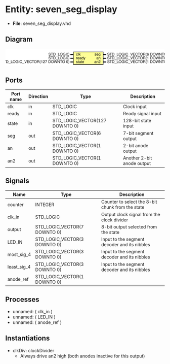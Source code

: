 
# Entity: seven_seg_display 
- **File**: seven_seg_display.vhd

## Diagram
![Diagram](seven_seg_display.svg "Diagram")
## Ports

| Port name | Direction | Type                           | Description                |
| --------- | --------- | ------------------------------ | -------------------------- |
| clk       | in        | STD_LOGIC                      | Clock input                |
| ready     | in        | STD_LOGIC                      | Ready signal input         |
| state     | in        | STD_LOGIC_VECTOR(127 DOWNTO 0) | 128-bit state input        |
| seg       | out       | STD_LOGIC_VECTOR(6 DOWNTO 0)   | 7-bit segment output       |
| an        | out       | STD_LOGIC_VECTOR(1 DOWNTO 0)   | 2-bit anode output         |
| an2       | out       | STD_LOGIC_VECTOR(1 DOWNTO 0)   | Another 2-bit anode output |

## Signals

| Name        | Type                         | Description                                      |
| ----------- | ---------------------------- | ------------------------------------------------ |
| counter     | INTEGER                      | Counter to select the 8-bit chunk from the state |
| clk_in      | STD_LOGIC                    | Output clock signal from the clock divider       |
| output      | STD_LOGIC_VECTOR(7 DOWNTO 0) | 8-bit output selected from the state             |
| LED_IN      | STD_LOGIC_VECTOR(3 DOWNTO 0) | Input to the segment decoder and its nibbles     |
| most_sig_4  | STD_LOGIC_VECTOR(3 DOWNTO 0) | Input to the segment decoder and its nibbles     |
| least_sig_4 | STD_LOGIC_VECTOR(3 DOWNTO 0) | Input to the segment decoder and its nibbles     |
| anode_ref   | STD_LOGIC_VECTOR(1 DOWNTO 0) |                                                  |

## Processes
- unnamed: ( clk_in )
- unnamed: ( LED_IN )
- unnamed: ( anode_ref )

## Instantiations

- clkDiv: clockDivider
  -  Always drive an2 high (both anodes inactive for this output)